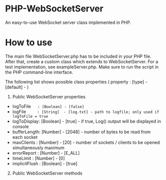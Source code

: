 # PHP-WebSocketServer
An easy-to-use WebSocket server class implemented in PHP.

# How to use
The main file WebSocketServer.php has to be included in your PHP file. After that, create a custom class which extends to WebSocketServer. For a test implementation, see exampleServer.php. Make sure to run the script in the PHP command-line interface.

The following list shows possible class properties ( property : [type] - [default] -   )

1. Public WebSocketServer properties
  * logToFile`   : [Boolean] - [false]`
  * logFile`     : [String]  - [log.txt] - path to logfile; only used if logToFile = true`
  * logToDisplay: [Boolean] - [true]    - if true, Log() output will be displayed in console
  * bufferLength: [Number]  - [2048]    - number of bytes to be read from each socket
  * maxClients  : [Number]  - [20]      - number of sockets / clients to be opened simultaneously maximum
  * errorReport   : [Number]  - [E_ALL] 
  * timeLimit     : [Number]  - [0]
  * implicitFlush : [Boolean] - [true]

2. Public WebSocketServer methods

